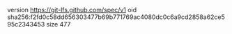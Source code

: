 version https://git-lfs.github.com/spec/v1
oid sha256:f2fd0c58dd656303477b69b771769ac4080dc0c6a9cd2858a62ce595c2343453
size 477
